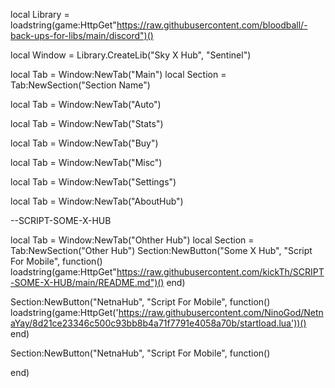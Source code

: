 
local Library = loadstring(game:HttpGet"https://raw.githubusercontent.com/bloodball/-back-ups-for-libs/main/discord")()

local Window = Library.CreateLib("Sky X Hub", "Sentinel")

local Tab = Window:NewTab("Main")
local Section = Tab:NewSection("Section Name")

local Tab = Window:NewTab("Auto")

local Tab = Window:NewTab("Stats")

local Tab = Window:NewTab("Buy")

local Tab = Window:NewTab("Misc")

local Tab = Window:NewTab("Settings")

local Tab = Window:NewTab("AboutHub")

--SCRIPT-SOME-X-HUB

local Tab = Window:NewTab("Ohther Hub")
local Section = Tab:NewSection("Other Hub")
Section:NewButton("Some X Hub", "Script For Mobile", function()
    loadstring(game:HttpGet"https://raw.githubusercontent.com/kickTh/SCRIPT-SOME-X-HUB/main/README.md")()
end)

Section:NewButton("NetnaHub", "Script For Mobile", function()
    loadstring(game:HttpGet('https://raw.githubusercontent.com/NinoGod/NetnaYay/8d21ce23346c500c93bb8b4a71f7791e4058a70b/startload.lua'))()
end)

Section:NewButton("NetnaHub", "Script For Mobile", function()

end)


